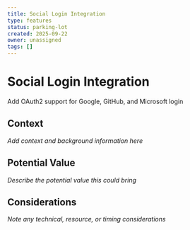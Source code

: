 ```yaml
---
title: Social Login Integration
type: features
status: parking-lot
created: 2025-09-22
owner: unassigned
tags: []
---
```


# Social Login Integration

Add OAuth2 support for Google, GitHub, and Microsoft login

## Context

_Add context and background information here_

## Potential Value

_Describe the potential value this could bring_

## Considerations

_Note any technical, resource, or timing considerations_
